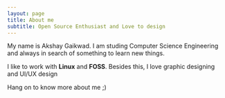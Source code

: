 ```yaml
---
layout: page
title: About me
subtitle: Open Source Enthusiast and Love to design
---
```


My name is Akshay Gaikwad. I am studing Computer Science Engineering and always in search of something to learn new things.

I like to work with **Linux** and **FOSS**. Besides this, I love graphic designing and UI/UX design

Hang on to know more about me ;)

